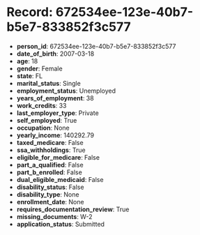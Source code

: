 # Record: 672534ee-123e-40b7-b5e7-833852f3c577

- **person_id**: 672534ee-123e-40b7-b5e7-833852f3c577
- **date_of_birth**: 2007-03-18
- **age**: 18
- **gender**: Female
- **state**: FL
- **marital_status**: Single
- **employment_status**: Unemployed
- **years_of_employment**: 38
- **work_credits**: 33
- **last_employer_type**: Private
- **self_employed**: True
- **occupation**: None
- **yearly_income**: 140292.79
- **taxed_medicare**: False
- **ssa_withholdings**: True
- **eligible_for_medicare**: False
- **part_a_qualified**: False
- **part_b_enrolled**: False
- **dual_eligible_medicaid**: False
- **disability_status**: False
- **disability_type**: None
- **enrollment_date**: None
- **requires_documentation_review**: True
- **missing_documents**: W-2
- **application_status**: Submitted